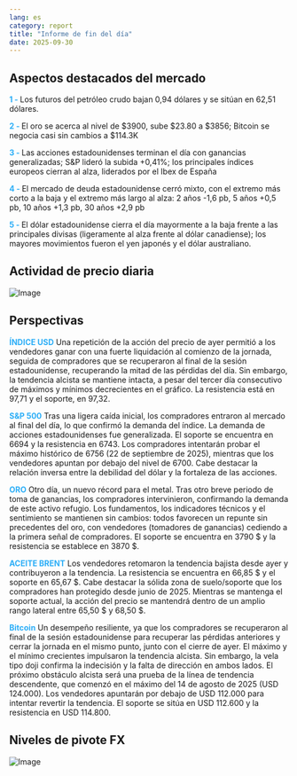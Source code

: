 ```yaml
---
lang: es
category: report
title: "Informe de fin del día"
date: 2025-09-30
---
```



<h2>Aspectos destacados del mercado</h2>
<strong style="color: #2caef7;">1 - </strong> Los futuros del petróleo crudo bajan 0,94 dólares y se sitúan en 62,51 dólares.

<strong style="color: #2caef7;">2 - </strong> El oro se acerca al nivel de $3900, sube $23.80 a $3856; Bitcoin se negocia casi sin cambios a $114.3K

<strong style="color: #2caef7;">3 - </strong> Las acciones estadounidenses terminan el día con ganancias generalizadas; S&P lideró la subida +0,41%; los principales índices europeos cierran al alza, liderados por el Ibex de España

<strong style="color: #2caef7;">4 - </strong> El mercado de deuda estadounidense cerró mixto, con el extremo más corto a la baja y el extremo más largo al alza: 2 años -1,6 pb, 5 años +0,5 pb, 10 años +1,3 pb, 30 años +2,9 pb

<strong style="color: #2caef7;">5 - </strong> El dólar estadounidense cierra el día mayormente a la baja frente a las principales divisas (ligeramente al alza frente al dólar canadiense); los mayores movimientos fueron el yen japonés y el dólar australiano.



<h2>Actividad de precio diaria</h2>
<img src="https://markleighedu.github.io/img/Sep-2025/30-Sep-2025/price.jpg" alt="Image"/>

<h2>Perspectivas</h2>
<strong style="color: #2caef7;">ÍNDICE USD</strong> Una repetición de la acción del precio de ayer permitió a los vendedores ganar con una fuerte liquidación al comienzo de la jornada, seguida de compradores que se recuperaron al final de la sesión estadounidense, recuperando la mitad de las pérdidas del día. Sin embargo, la tendencia alcista se mantiene intacta, a pesar del tercer día consecutivo de máximos y mínimos decrecientes en el gráfico. La resistencia está en 97,71 y el soporte, en 97,32.

<strong style="color: #2caef7;">S&P 500</strong> Tras una ligera caída inicial, los compradores entraron al mercado al final del día, lo que confirmó la demanda del índice. La demanda de acciones estadounidenses fue generalizada. El soporte se encuentra en 6694 y la resistencia en 6743. Los compradores intentarán probar el máximo histórico de 6756 (22 de septiembre de 2025), mientras que los vendedores apuntan por debajo del nivel de 6700. Cabe destacar la relación inversa entre la debilidad del dólar y la fortaleza de las acciones.

<strong style="color: #2caef7;">ORO</strong> Otro día, un nuevo récord para el metal. Tras otro breve periodo de toma de ganancias, los compradores intervinieron, confirmando la demanda de este activo refugio. Los fundamentos, los indicadores técnicos y el sentimiento se mantienen sin cambios: todos favorecen un repunte sin precedentes del oro, con vendedores (tomadores de ganancias) cediendo a la primera señal de compradores. El soporte se encuentra en 3790 $ y la resistencia se establece en 3870 $.

<strong style="color: #2caef7;">ACEITE BRENT</strong> Los vendedores retomaron la tendencia bajista desde ayer y contribuyeron a la tendencia. La resistencia se encuentra en 66,85 $ y el soporte en 65,67 $. Cabe destacar la sólida zona de suelo/soporte que los compradores han protegido desde junio de 2025. Mientras se mantenga el soporte actual, la acción del precio se mantendrá dentro de un amplio rango lateral entre 65,50 $ y 68,50 $.

<strong style="color: #2caef7;">Bitcoin</strong> Un desempeño resiliente, ya que los compradores se recuperaron al final de la sesión estadounidense para recuperar las pérdidas anteriores y cerrar la jornada en el mismo punto, junto con el cierre de ayer. El máximo y el mínimo crecientes impulsaron la tendencia alcista. Sin embargo, la vela tipo doji confirma la indecisión y la falta de dirección en ambos lados. El próximo obstáculo alcista será una prueba de la línea de tendencia descendente, que comenzó en el máximo del 14 de agosto de 2025 (USD 124.000). Los vendedores apuntarán por debajo de USD 112.000 para intentar revertir la tendencia. El soporte se sitúa en USD 112.600 y la resistencia en USD 114.800.



<h2>Niveles de pivote FX</h2>
<img src="https://markleighedu.github.io/img/Sep-2025/30-Sep-2025/pivot.jpg" alt="Image"/>